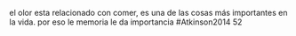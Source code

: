 el olor esta relacionado con comer, es una de las cosas más importantes en la vida. por eso le memoria le da importancia #Atkinson2014 52
